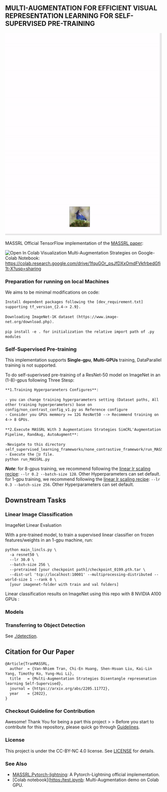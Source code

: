 ## MULTI-AUGMENTATION FOR EFFICIENT VISUAL REPRESENTATION LEARNING FOR SELF-SUPERVISED PRE-TRAINING

<p align="center">
  <img src="images/MASSRL.gif" width="600">
</p>

MASSRL Official TensorFlow implementation of the [MASSRL paper](https://arxiv.org/abs/1911.05722):

<a target="[_parent](https://colab.research.google.com/drive/1fquGOr_psJfDXxOmdFVkfrbedGfi1t-X?usp=sharing)"><img src="https://colab.research.google.com/assets/colab-badge.svg" alt="Open In Colab"/></a>
Visualization Multi-Augmentation Strategies on Google-Colab Notebook: https://colab.research.google.com/drive/1fquGOr_psJfDXxOmdFVkfrbedGfi1t-X?usp=sharing 

### Preparation for running on local Machines

We aims to be minimal modifications on code:

```
Install dependent packages following the [dev_requirement.txt] supporting tf_version_{2.4-> 2.9}. 

Downloading ImageNet-1K dataset (https://www.image-net.org/download.php).

pip install -e . for initialization the relative import path of .py modules

```

### Self-Supervised Pre-training

This implementation supports **Single-gpu**, **Multi-GPUs** training, DataParallel training is not supported.

To do self-superivsed pre-training of a ResNet-50 model on ImageNet in an (1-8)-gpus  following Three Stesp:

```
**1.Training Hyperparaneters Configures**: 

- you can change training hyperparameters setting (Dataset paths, All other training hyperperameters) base on
config/non_contrast_config_v1.py as Reference configure
- Consider you GPUs memmory >= 12G ResNet50 --> Recommend training on 4-> 8 GPUs.

**2.Execute MASSRL With 3 Augmentations Strategies SimCRL'Augmentation Pipeline, RandAug, AutoAugment**: 

-Nevigate to this directory
self_supervised_learning_frameworks/none_contrastive_framework/run_MASSRL.py
- Execute the 🏃‍♀️ file.
python run_MASSRL.py 
```

***Note***: for 8-gpus training, we recommend following the [linear lr scaling recipe](https://arxiv.org/abs/1706.02677): `--lr 0.2 --batch-size 128`. Other Hyperparameters can set default.
for 1-gpu training, we recommend following the [linear lr scaling recipe](https://arxiv.org/abs/1706.02677): `--lr 0.3 --batch-size 256`. Other Hyperparameters can set default.


## Downstream Tasks 

### Linear Image Classification
ImageNet Linear Evaluation

With a pre-trained model, to train a supervised linear classifier on frozen features/weights in an 1-gpu machine, run:

```
python main_lincls.py \
  -a resnet50 \
  --lr 30.0 \
  --batch-size 256 \
  --pretrained [your checkpoint path]/checkpoint_0199.pth.tar \
  --dist-url 'tcp://localhost:10001' --multiprocessing-distributed --world-size 1 --rank 0 \
  [your imagenet-folder with train and val folders]
```

Linear classification results on ImageNet using this repo with 8 NVIDIA A100 GPUs :




### Models



### Transferring to Object Detection

See [./detection](detection).

## Citation for Our Paper
```
@Article{TranMASSRL,
  author  = {Van-Nhiem Tran, Chi-En Huang, Shen-Hsuan Liu, Kai-Lin Yang, Timothy Ko, Yung-Hui Li},
  title   = {Multi-Augmentation Strategies Disentangle represenation learning Self-Supervised},
  journal = {https://arxiv.org/abs/2205.11772},
  year    = {2022},
}
```

### Checkout Guideline for Contribution

Awesome! Thank You for being a part this project > > 
Before you start to contribute for this repository, please quick go through [Guidelines](contribution_guideline.md).

### License
This project is under the CC-BY-NC 4.0 license. See [LICENSE](LICENSE) for details.

### See Also

* [MASSRL.Pytorch-lightning](https://github.com/TranNhiem/MA_SSRL_Pytorch): A Pytorch-Lightning official implementation.
* [Colab notebook]([https:/test.ipynb](https://colab.research.google.com/drive/1fquGOr_psJfDXxOmdFVkfrbedGfi1t-X?usp=sharing): Multi-Augmentation demo on Colab GPU.

